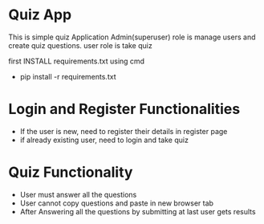 # Quiz App
This is simple quiz Application Admin(superuser) role is manage users and create quiz questions. user role is take quiz

first INSTALL requirements.txt using cmd
* pip install -r requirements.txt

Login and Register Functionalities
====================================
* If the user is new, need to register their details in register page
* if already existing user, need to login and take quiz
  
Quiz Functionality
====================
* User must answer all the questions
* User cannot copy questions and paste in new browser tab
* After Answering all the questions by submitting at last user gets results

